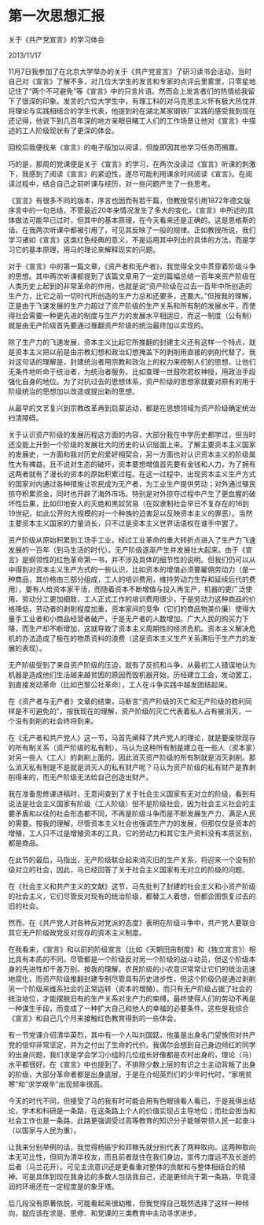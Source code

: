# 第一次思想汇报
关于《共产党宣言》的学习体会

2013/11/17

11月7日我参加了在北京大学举办的关于《共产党宣言》了研习读书会活动，当时自己对《宣言》了解不多，对几位大学生的发言和专家的点评云里雾里，只零星地记住了“两个不可避免”等《宣言》中的只言片语。然而会上发言者们的热情给我留下了很深的印象。发言的六位大学生中，有理工科的对马克思主义怀有极大热忱并将理论与实践相结合的学生代表，他提到的在湖北某家钢铁厂实践的感受我到现在还记得，他说下到几百年深的地方亲眼目睹工人们的工作场景让他对《宣言》中描述的工人阶级现状有了更深的体会。

回校后我便找来《宣言》的电子版加以阅读，但旋即因其他学习任务而搁置。

巧的是，那周的党课便是关于《宣言》的学习，在两次没读过《宣言》听课的刺激下，我感到了阅读《宣言》的紧迫性，遂尽可能利用课余时间阅读《宣言》。在阅读过程中，结合自己之前听课与经历，对一些问题产生了一些思考。

《宣言》有很多不同的版本，序言也因而有若干篇，但教授常引用1872年德文版序言中的一句总结，不管最近20年来情况发生了多大的变化，《宣言》中所述的具体做法可能早已过时，但其中的基本原理，在今天看来还是正确的。这是恩格斯的话，在我两次听课中都被引用了，可见其反映了一般的规律。正如教授所说，我们学习诸如《宣言》这类红色经典的意义，不是运用其中列出的具体的方法，而是学习它的基本原理，用马的理论来解释现实的问题。

对于《宣言》中的第一篇文章，《资产者和无产者》，我觉得全文中贯穿着阶级斗争的思想。其中两次听课都提到了该篇文章用了一定的篇幅总结一百年来资产阶级在人类历史上起到的非常革命的作用，也就是说“资产阶级在过去一百年中所创造的生产力，比它之前一切时代所创造的生产力总和还要多，还要大。”但按我的理解，正是由于飞速发展的生产力超过了资产阶级的生产关系和所有制的发展水平，而使得社会需要一种更先进的制度与生产力的发展水平相适应，而这一制度（公有制）就是由无产阶级首先要通过推翻资产阶级的统治最终加以实现的。

除了生产力的飞速发展，资本主义比起它所推翻的封建主义还有这样一个特点，就是资本主义把以前是由宗教幻想和政治幻想掩盖下的剥削用直接的剥削代替了。我对这句话的理解是，封建统治者用宗教和政治上的权力来控制人们的思想，让他们无条件地听命于统治者，为统治者服务。比如查理一世鼓吹君权神授，用政治手段强化自身的地位。为了对抗过去的思想体系，资产阶级的思想家就要对原有的用于阶级统治的思想加以改造或提出新的思想。

从最早的文艺复兴到宗教改革再到启蒙运动，都是在思想领域为资产阶级确定统治扫清障碍。

关于认识资产阶级的发展历程这方面的内容，大部分我在中学历史都学过，但当时还没能上升到一个阶级的发展壮大的历史的认识层面上来。了解主要资本主义国家的发展史，一方面和我对历史的爱好相契合，另一方面也对认识资本主义的阶级属性大有裨益。且不说对生态的破坏，资本要想增值首先要有金钱和人力，为了拥有这两者就有了漫长的资本的原始积累过程。在这一过程中，出现资本主义生产方式的国家对内通过各种措施让农民成为无产者，为工业生产提供劳动；对外通过殖民掠夺积累资金，同时也开辟了海外市场。特别是对外掠夺过程中产生了更血腥的破坏性后果，比如印地安人的灭绝和黑奴贸易（在奴隶制社会早已不复存在的16到19世纪，如此公开的大规模的对一个种族的迫害足以反映资本主义的罪恶）。当然主要资本主义国家的力量消长，只不过是资本主义世界话语权在谁手中罢了。

资产阶级从原始积累到工场手工业，经过工业革命的重大转折点进入了生产力飞速发展的一百年（到马生活的时代）。无产阶级逐渐产生并发展壮大起来。由于《宣言》是纲领性的红色革命第一书，并不涉及具体的细节性的说明。但我们仍可以从中得到对资本主义生产方式的一些认识，比如资本的增值必须要雇佣劳动力（是一种商品，其价格由三部分组成，工人的培训费用，维持劳动力生存和延续后代的费用），要有人给资本家干活，而随着资本不断增值与投入再生产，机器的更广泛使用，劳动分工更加细致，工人正式工作的培训费用很少，于是劳动力这种商品的价格降低，劳动者的剥削程度加重，资本家间的竞争（它们的商品物美价廉）使得大量手工业者和小商品经营者破产，于是无产者的人数增加。广大人民的购买力下降，而生产却不断增加，这就导致了资本主义周期性的经济危机。资本主义解决危机的办法造成了极在的物质资料的浪费（这是资本主义生产关系滞后于生产力的发展的表现）。

无产阶级受到了来自资产阶级的压迫，就有了反抗和斗争，从最初工人错误地认为机器是造成他们生活越来越贫困的原因而毁机器开始，历经建立工会，发动罢工，到直接发动革命（比如巴黎公社革命），工人在斗争实践中越发团结起来。

在《资产者与无产者》文章的结束，马断言“资产阶级的灭亡和无产阶级的胜利同样是不可避免的”，按我现在的理解，资产阶级的灭亡代表着私人占有被消灭，一个没有剥削的社会终将到来。

在《无产者和共产党人》这一节，马首先阐释了共产党人的理论，就是要废除现存的所有制关系（资产阶级的私有制）。马认为这种所有制是建立在一些人（资本家）对另一些人（工人）的剥削上面的，因此消灭资产阶级的所有制就是消灭剥削。那么消灭私有制是不是就是消灭人的私有财产呢？马认为资产阶级的私有财产是靠剥削得来的，而无产阶级无法给自己创造出财产。

我在准备思修课讲稿时，无意间查到了关于社会主义国家有无对立的阶级，看到有说法是社会主义国家有阶级（工人阶级）但不是阶级社会，因为社会主义社会的主要矛盾和以往的社会形态都不同，不再是阶级斗争而是不断发展生产力，满足人民的需要。按我的理解，尽管资本主义社会也强调生产力的发展，但那仅仅是资本的增殖，工人只不过是增殖资本的工具，它的劳动力和其它生产资料没有本质区别，都是商品。

在此节的最后，马指出，无产阶级联合起来消灭旧的生产关系，将迎来一个没有阶级对立的社会，因此，马已经回答了关于社会主义国家有无对立的阶级的问题。

在《社会主义和共产主义的文献》这节，马先批判了封建的社会主义和小资产阶级的社会主义，它们尽管反对现有的统治阶级，都替工人着想，但都企图恢复过去的旧的社会。

然而，在《共产党人对各种反对党派的态度》表明在阶级斗争中，共产党人要联合其它无产阶级政党反对现存的资本主义制度。

在我看来，《宣言》和以前的阶级宣言（比如《天朝田亩制度》和《独立宣言》）相比具有本质的不同。尽管都是一个阶级反对另一个阶级的战斗动员，但这个阶级本身的先进性却千差万别。按我的理解，农民阶级的小农意识常常让它们的统治迅速地腐化，而资产阶级推翻封建专制尽管具有历史进步性，但这个阶级仍是通过剥削另一个阶级来维系社会的正常运转（资本的增殖）。而只有无产阶级占据了社会的统治地位，才能摆脱旧有的生产关系对生产力的束缚，最终使得人们的劳动不再是一种谋生手段，而变成了一种扩大自己和他人的幸福的必要条件。这些是我综合《宣言》和自己几个月来接触红色教育得到的一些体会。

有一节党课介绍清华英烈，其中有一个人叫刘国鋕，他虽是出身名门望族但对共产党的信仰非常坚定，并为之付出了生命的代价。我偶尔会想到自己身边倾红的同学的出身问题，我们求是学会学习小组的几位组长好像都是农村出身的，理论（马）水平都很好。在《宣言》中也提到了，不排除少数上层的有识之士主动背叛了出身的阶级，大部分革命者都是出身底层，于是在介绍英烈们的少年时代时，“家境贫寒”和“求学艰辛”出现频率很高。

今天的时代不同，但接受了马的我有时可能会用有色眼镜看人看已，于是我得出结论，学术和科研是一条路，在这条路上个人的价值实现占主导地位；而社会担当和社会工作也是一条路，此路更强调受过高等教育的知识分子能够带领人民一起奋斗（以国家与人民为重）。

让我来分别举例的话，我觉得杨振宁和邓稼先就分别代表了两种取向。这两种取向本无可比性，但同为清华校友，而且前者就住在我们身边，宣传力度远不及长逝的后者（马兰花开）。可见主流意识还是更看重对整体的贡献和与整体相结合的精神。可是具体到现在我身边的多数人包括我自己，还是更倾向于第一条路，毕竟浸润的环境还在一定程度是的象牙塔。

后几段没有原著依脱，可能看起来很幼稚，但我觉得自己既然选择了这样一种倾向，就应该在求是、思修、和党课的三类教育中主动寻求进步。
